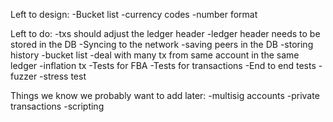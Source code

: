 Left to design:
-Bucket list
-currency codes
-number format


Left to do:
-txs should adjust the ledger header
-ledger header needs to be stored in the DB
-Syncing to the network
-saving peers in the DB
-storing history
-bucket list 
-deal with many tx from same account in the same ledger
-inflation tx
-Tests for FBA
-Tests for transactions
-End to end tests
-fuzzer
-stress test



Things we know we probably want to add later:
-multisig accounts
-private transactions
-scripting

